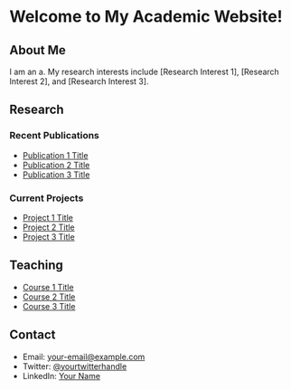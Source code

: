 # Welcome to My Academic Website!

## About Me
I am an a. My research interests include [Research Interest 1], [Research Interest 2], and [Research Interest 3].

## Research
### Recent Publications
- [Publication 1 Title](link-to-publication-1)
- [Publication 2 Title](link-to-publication-2)
- [Publication 3 Title](link-to-publication-3)

### Current Projects
- [Project 1 Title](link-to-project-1)
- [Project 2 Title](link-to-project-2)
- [Project 3 Title](link-to-project-3)

## Teaching
- [Course 1 Title](link-to-course-1)
- [Course 2 Title](link-to-course-2)
- [Course 3 Title](link-to-course-3)

## Contact
- Email: [your-email@example.com](mailto:your-email@example.com)
- Twitter: [@yourtwitterhandle](https://twitter.com/yourtwitterhandle)
- LinkedIn: [Your Name](https://www.linkedin.com/in/yourname/)
